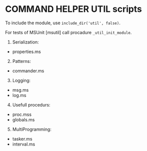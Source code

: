 # COMMAND HELPER UTIL scripts

To include the module, use ```include_dir('util', false)```.

For tests of MSUnit \[msutil\] call procadure ```_util_init_module```.

1. Serialization:

  - properties.ms

2. Patterns:

  - commander.ms

3. Logging:

  - msg.ms
  - log.ms

4. Usefull procedurs:

  - proc.mss
  - globals.ms

5. MultiProgramming:

  - tasker.ms
  - interval.ms
